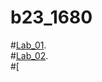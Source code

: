 # b23_1680
#[Lab_01](https://github.com/2303A51680/b23_1680/blob/main/Lab_01.ipynb).<br>
#[Lab_02](https://github.com/2303A51680/b23_1680/blob/main/LAB_02.ipynb).<br>
#[



